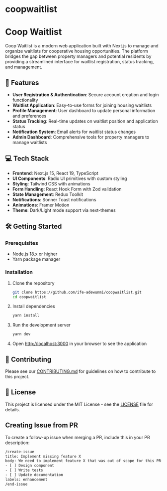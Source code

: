 # coopwaitlist

# Coop Waitlist

Coop Waitlist is a modern web application built with Next.js to manage and organize waitlists for cooperative housing opportunities. The platform bridges the gap between property managers and potential residents by providing a streamlined interface for waitlist registration, status tracking, and management.

## 🚀 Features

- **User Registration & Authentication**: Secure account creation and login functionality
- **Waitlist Application**: Easy-to-use forms for joining housing waitlists
- **Profile Management**: User dashboard to update personal information and preferences
- **Status Tracking**: Real-time updates on waitlist position and application status
- **Notification System**: Email alerts for waitlist status changes
- **Admin Dashboard**: Comprehensive tools for property managers to manage waitlists

## 💻 Tech Stack

- **Frontend**: Next.js 15, React 19, TypeScript
- **UI Components**: Radix UI primitives with custom styling
- **Styling**: Tailwind CSS with animations
- **Form Handling**: React Hook Form with Zod validation
- **State Management**: Redux Toolkit
- **Notifications**: Sonner Toast notifications
- **Animations**: Framer Motion
- **Theme**: Dark/Light mode support via next-themes

## 🛠️ Getting Started

### Prerequisites

- Node.js 18.x or higher
- Yarn package manager

### Installation

1. Clone the repository
   ```bash
   git clone https://github.com/ife-adewunmi/coopwaitlist.git
   cd coopwaitlist
   ```

2. Install dependencies
   ```bash
   yarn install
   ```

3. Run the development server
   ```bash
   yarn dev
   ```

4. Open [http://localhost:3000](http://localhost:3000) in your browser to see the application

## 📝 Contributing

Please see our [CONTRIBUTING.md](/.github/contributing/README.md) for guidelines on how to contribute to this project.

## 📄 License

This project is licensed under the MIT License - see the [LICENSE](LICENSE) file for details.


## Creating Issue from PR

To create a follow-up issue when merging a PR, include this in your PR description:

   ```bash
   /create-issue
   title: Implement missing feature X
   body: We need to implement feature X that was out of scope for this PR:
   - [ ] Design component
   - [ ] Write tests
   - [ ] Update documentation
   labels: enhancement
   /end-issue
   ```

